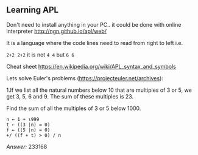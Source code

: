 Learning APL
----------------------
Don't need to install anything in your PC.. it could be done with online interpreter http://ngn.github.io/apl/web/

It is a language where the code lines need to read from right to left i.e.

```2+2 2+2``` it is not ```4 4``` but ```6 6```

Cheat sheet https://en.wikipedia.org/wiki/APL_syntax_and_symbols

Lets solve Euler's problems (https://projecteuler.net/archives):

1.If we list all the natural numbers below 10 that are multiples of 3 or 5, we get 3, 5, 6 and 9. The sum of these multiples is 23.

Find the sum of all the multiples of 3 or 5 below 1000.

```
n ← 1 + ⍳999
t ← ((3 |n) = 0)
f ← ((5 |n) = 0)
+/ ((f + t) > 0) / n

```
_Answer:_ 233168
